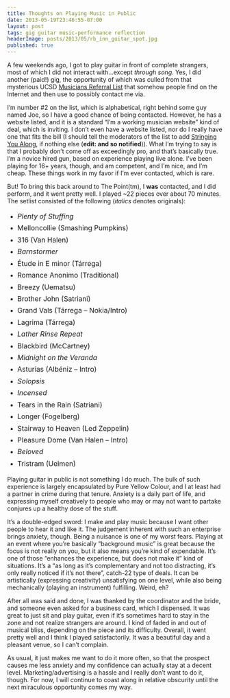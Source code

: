 ```yaml
---
title: Thoughts on Playing Music in Public
date: 2013-05-19T23:46:55-07:00
layout: post
tags: gig guitar music-performance reflection
headerImage: posts/2013/05/rb_inn_guitar_spot.jpg
published: true
---
```

A few weekends ago, I got to play guitar in front of complete strangers, most of which I did not interact with&#8230;except _through song_. Yes, I did another (paid!) gig, the opportunity of which was culled from that mysterious UCSD [Musicians Referral List](http://musicweb.ucsd.edu/about/musicians_referral.php) that somehow people find on the Internet and then use to possibly contact me via.

<!--more-->

I&#8217;m number #2 on the list, which is alphabetical, right behind some guy named Joe, so I have a good chance of being contacted. However, he has a website listed, and it is a standard &#8220;I&#8217;m a working musician website&#8221; kind of deal, which is inviting. I don&#8217;t even have a website listed, nor do I really have one that fits the bill (I should tell the moderators of the list to add [Stringing You Along](http://nebyoolae.bandcamp.com/album/stringing-you-along), if nothing else (**edit: and so notified**)). What I&#8217;m trying to say is that I probably don&#8217;t come off as exceedingly pro, and that&#8217;s basically true. I&#8217;m a novice hired gun, based on experience playing live alone. I&#8217;ve been playing for 16+ years, though, and am competent, and I&#8217;m nice, and I&#8217;m cheap. These things work in my favor if I&#8217;m ever contacted, which is rare.

But! To bring this back around to The Point(tm), I **was** contacted, and I did perform, and it went pretty well. I played ~22 pieces over about 70 minutes. The setlist consisted of the following (_italics_ denotes originals):

* _<span style="line-height: 1.714285714; font-size: 1rem;">Plenty of Stuffing</span>_
* <span style="line-height: 1.714285714; font-size: 1rem;">Melloncollie (Smashing Pumpkins)</span>
* <span style="line-height: 1.714285714; font-size: 1rem;">316 (Van Halen)</span>
* _<span style="line-height: 1.714285714; font-size: 1rem;">Barnstormer </span>_
* <span style="line-height: 1.714285714; font-size: 1rem;">Étude in E minor (Tárrega)</span>
* <span style="line-height: 1.714285714; font-size: 1rem;">Romance Anonimo (Traditional)</span>
* <span style="line-height: 1.714285714; font-size: 1rem;">Breezy (Uematsu)</span>
* <span style="line-height: 1.714285714; font-size: 1rem;">Brother John (Satriani)</span>
* <span style="line-height: 1.714285714; font-size: 1rem;">Grand Vals (Tárrega &#8211; Nokia/Intro)</span>
* <span style="line-height: 1.714285714; font-size: 1rem;">Lagrima (Tárrega)</span>
* _<span style="line-height: 1.714285714; font-size: 1rem;">Lather Rinse Repeat</span>_
* <span style="line-height: 1.714285714; font-size: 1rem;">Blackbird (McCartney)</span>
* _<span style="line-height: 1.714285714; font-size: 1rem;">Midnight on the Veranda</span>_
* <span style="line-height: 1.714285714; font-size: 1rem;">Asturias (Albéniz &#8211; Intro)</span>
* _<span style="line-height: 1.714285714; font-size: 1rem;">Solopsis</span>_
* _<span style="line-height: 1.714285714; font-size: 1rem;">Incensed</span>_
* <span style="line-height: 1.714285714; font-size: 1rem;">Tears in the Rain (Satriani)</span>
* <span style="line-height: 1.714285714; font-size: 1rem;">Longer (Fogelberg)</span>
* <span style="line-height: 1.714285714; font-size: 1rem;">Stairway to Heaven (Led Zeppelin)</span>
* <span style="line-height: 1.714285714; font-size: 1rem;">Pleasure Dome (Van Halen &#8211; Intro)</span>
* _<span style="line-height: 1.714285714; font-size: 1rem;">Beloved</span>_
* <span style="line-height: 1.714285714; font-size: 1rem;">Tristram (Uelmen)</span>

Playing guitar in public is not something I do much. The bulk of such experience is largely encapsulated by Pure Yellow Colour, and I at least had a partner in crime during that tenure. Anxiety is a daily part of life, and expressing myself creatively to people who may or may not want to partake conjures up a healthy dose of the stuff.

It&#8217;s a double-edged sword: I make and play music because I want other people to hear it and like it. The judgement inherent with such an enterprise brings anxiety, though. Being a nuisance is one of my worst fears. Playing at an event where you&#8217;re basically &#8220;background music&#8221; is great because the focus is not really on you, but it also means you&#8217;re kind of expendable. It&#8217;s one of those &#8220;enhances the experience, but does not make it&#8221; kind of situations. It&#8217;s a &#8220;as long as it&#8217;s complementary and not too distracting, it&#8217;s only really noticed if it&#8217;s not there&#8221;, catch-22 type of deals. It can be artistically (expressing creativity) unsatisfying on one level, while also being mechanically (playing an instrument) fulfilling. Weird, eh?

After all was said and done, I was thanked by the coordinator and the bride, and someone even asked for a business card, which I dispensed. It was great to just sit and play guitar, even if it&#8217;s sometimes hard to stay in the zone and not realize strangers are around. I kind of faded in and out of musical bliss, depending on the piece and its difficulty. Overall, it went pretty well and I think I played satisfactorily. It was a beautiful day and a pleasant venue, so I can&#8217;t complain.

As usual, it just makes me want to do it more often, so that the prospect causes me less anxiety and my confidence can actually stay at a decent level. Marketing/advertising is a hassle and I really don&#8217;t want to do it, though. For now, I will continue to coast along in relative obscurity until the next miraculous opportunity comes my way.

